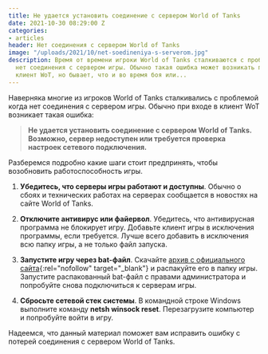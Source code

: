 ```yaml
---
title: Не удается установить соединение с сервером World of Tanks
date: 2021-10-30 08:29:00 Z
categories:
- articles
header: Нет соединения с сервером World of Tanks
image: "/uploads/2021/10/net-soedineniya-s-serverom.jpg"
description: Время от времени игроки World of Tanks сталкиваются с проблемой когда
  нет соединения с сервером игры. Обычно такая ошибка может возникать при входе в
  клиент WoT, но бывает, что и во время боя или...
---
```


Наверняка многие из игроков World of Tanks сталкивались с проблемой когда нет соединения с сервером игры. Обычно при входе в клиент WoT возникает такая ошибка:

> **Не удается установить соединение с сервером World of Tanks. Возможно, сервер недоступен или требуется проверка настроек сетевого подключения.**

Разберемся подробно какие шаги стоит предпринять, чтобы возобновить работоспособность игры.

1. **Убедитесь, что серверы игры работают и доступны**. Обычно о сбоях и технических работах на серверах сообщается в новостях на сайте World of Tanks.

2. **Отключите антивирус или файервол**. Убедитесь, что антивирусная программа не блокирует игру. Добавьте клиент игры в исключения программы, если требуется. Лучше всего добавить в исключения всю папку игры, а не только файл запуска.

3. **Запустите игру через bat-файл**. Скачайте [архив с официального сайта](https://dl-support.gcdn.co/wot/ru/Temp/Firewall_wot.zip){:rel="nofollow" target="_blank"} и распакуйте его в папку игры. Запустите распакованный bat-файл с правами администратора и попробуйте снова подключиться к серверам игры.

4. **Сбросьте сетевой стек системы**. В командной строке Windows выполните команду **netsh winsock reset**. Перезагрузите компьютер и попробуйте войти в игру.

Надеемся, что данный материал поможет вам исправить ошибку с потерей соединения с сервером World of Tanks.